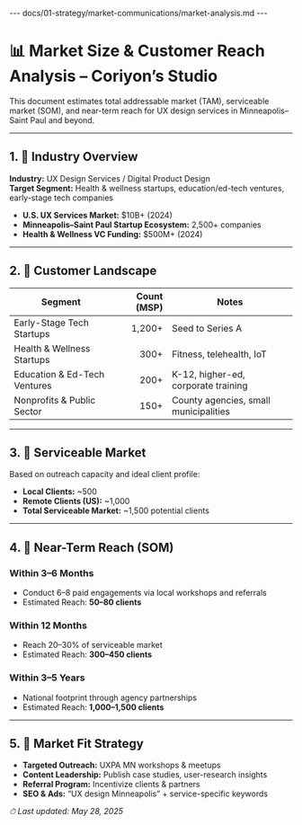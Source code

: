 --- docs/01-strategy/market-communications/market-analysis.md ---
# 📊 Market Size & Customer Reach Analysis – Coriyon’s Studio

This document estimates total addressable market (TAM), serviceable market (SOM), and near-term reach for UX design services in Minneapolis–Saint Paul and beyond.

---

## 1. 🎯 Industry Overview

**Industry:** UX Design Services / Digital Product Design  
**Target Segment:** Health & wellness startups, education/ed-tech ventures, early-stage tech companies

* **U.S. UX Services Market:** \$10B+ (2024)  
* **Minneapolis–Saint Paul Startup Ecosystem:** 2,500+ companies  
* **Health & Wellness VC Funding:** \$500M+ (2024)  

---

## 2. 📌 Customer Landscape

| Segment                          | Count (MSP)      | Notes                                |
| -------------------------------- | ---------------: | ------------------------------------ |
| Early-Stage Tech Startups        | 1,200+           | Seed to Series A                     |
| Health & Wellness Startups       | 300+             | Fitness, telehealth, IoT             |
| Education & Ed-Tech Ventures     | 200+             | K-12, higher-ed, corporate training  |
| Nonprofits & Public Sector       | 150+             | County agencies, small municipalities|

---

## 3. 🧭 Serviceable Market

Based on outreach capacity and ideal client profile:

* **Local Clients:** ~500  
* **Remote Clients (US):** ~1,000  
* **Total Serviceable Market:** ~1,500 potential clients

---

## 4. 🚀 Near-Term Reach (SOM)

### Within 3–6 Months

* Conduct 6–8 paid engagements via local workshops and referrals  
* Estimated Reach: **50–80 clients**

### Within 12 Months

* Reach 20–30% of serviceable market  
* Estimated Reach: **300–450 clients**

### Within 3–5 Years

* National footprint through agency partnerships  
* Estimated Reach: **1,000–1,500 clients**

---

## 5. 🧮 Market Fit Strategy

- **Targeted Outreach:** UXPA MN workshops & meetups  
- **Content Leadership:** Publish case studies, user-research insights  
- **Referral Program:** Incentivize clients & partners  
- **SEO & Ads:** “UX design Minneapolis” + service-specific keywords

_⏱ Last updated: May 28, 2025_
